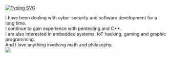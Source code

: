 <a href="https://github.com/zyr1on"><img src="https://readme-typing-svg.demolab.com?font=SF+Mono&duration=2500&pause=700&color=31F700&width=600&lines=Welcome.+I'm+semih;I+am+a+Computer+Engineering+student%F0%9F%91%A8%E2%80%8D%F0%9F%92%BB" alt="Typing SVG" /></a>
</p>
I have been dealing with cyber security and software development for a long time. <br>
I continue to gain experience with pentesting and C++.<br>
I am also interested in embedded systems, IoT hacking, gaming and graphic programming.<br>
And I love anything involving math and philosophy.<br>
<img src="https://tryhackme-badges.s3.amazonaws.com/zyr1on.png">
